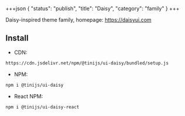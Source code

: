 +++json
{
  "status": "publish",
  "title": "Daisy",
  "category": "family"
}
+++

Daisy-inspired theme family, homepage: <https://daisyui.com>

## Install

- CDN:

```txt
https://cdn.jsdelivr.net/npm/@tinijs/ui-daisy/bundled/setup.js
```

- NPM:

```bash
npm i @tinijs/ui-daisy
```

- React NPM:

```bash
npm i @tinijs/ui-daisy-react
```
